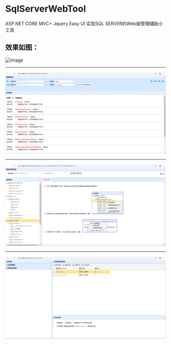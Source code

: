 # SqlServerWebTool
ASP.NET CORE MVC+ Jquery Easy UI 实现SQL SERVER的Web版管理辅助小工具

## 效果如图：
![image](https://user-images.githubusercontent.com/2628553/126871976-1280be4b-0b23-48a2-aed0-a0786febc90e.png)

-------
![image](https://github.com/WuLex/UsefulPicture/blob/master/webTool/sqltool-manager-compareDB.png)

-------

![image](https://github.com/WuLex/UsefulPicture/blob/master/webTool/sqltool-manager-explorer.png)

-------

![image](https://github.com/WuLex/UsefulPicture/blob/master/webTool/sqltool-manager-index.png)
